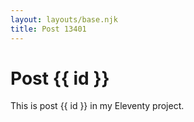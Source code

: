 ```yaml
---
layout: layouts/base.njk
title: Post 13401
---
```


# Post {{ id }}

This is post {{ id }} in my Eleventy project.
